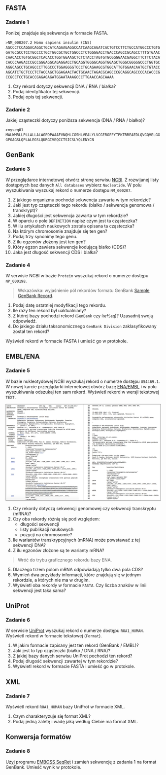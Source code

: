## FASTA

### Zadanie 1
Poniżej znajduje się sekwencja w formacie FASTA.

```
>NM_000207.2 Homo sapiens insulin (INS)
AGCCCTCCAGGACAGGCTGCATCAGAAGAGGCCATCAAGCAGATCACTGTCCTTCTGCCATGGCCCTGTG
GATGCGCCTCCTGCCCCTGCTGGCGCTGCTGGCCCTCTGGGGACCTGACCCAGCCGCAGCCTTTGTGAAC
CAACACCTGTGCGGCTCACACCTGGTGGAAGCTCTCTACCTAGTGTGCGGGGAACGAGGCTTCTTCTACA
CACCCAAGACCCGCCGGGAGGCAGAGGACCTGCAGGTGGGGCAGGTGGAGCTGGGCGGGGGCCCTGGTGC
AGGCAGCCTGCAGCCCTTGGCCCTGGAGGGGTCCCTGCAGAAGCGTGGCATTGTGGAACAATGCTGTACC
AGCATCTGCTCCCTCTACCAGCTGGAGAACTACTGCAACTAGACGCAGCCCGCAGGCAGCCCCACACCCG
CCGCCTCCTGCACCGAGAGAGATGGAATAAAGCCCTTGAACCAGCAAAA
```

1. Czy rekord dotyczy sekwencji DNA / RNA / białka?
2. Podaj identyfikator tej sekwencji.
3. Podaj opis tej sekwencji.


### Zadanie 2
Jakiej cząsteczki dotyczy poniższa sekwencja (DNA / RNA / białko)?

```
>myseq01
MALWMRLLPLLALLALWGPDPAAAFVNQHLCGSHLVEALYLVCGERGFFYTPKTRREAEDLQVGQVELGG
GPGAGSLQPLALEGSLQKRGIVEQCCTSICSLYQLENYCN
```


## GenBank

### Zadanie 3
W przeglądarce internetowej otwórz stronę serwisu [NCBI](https://www.ncbi.nlm.nih.gov). Z rozwijanej listy dostępnych baz danych `All databases` wybierz `Nucleotide`. W polu wyszukiwania wyszukaj rekord o numerze dostępu `NM_000207`.

1. Z jakiego organizmu pochodzi sekwencja zawarta w tym rekordzie?
2. Jaki jest typ cząsteczki tego rekordu (białko / sekwencja genomowa / transkrypt)?
3. Jakiej długości jest sekwencja zawarta w tym rekordzie?
4. W oparciu o pole `DEFINITION` napisz czym jest ta cząsteczka?
5. W ilu artykułach naukowych została opisana ta cząsteczka?
6. Na którym chromosomie znajduje się ten gen?
7. Podaj trzy synonimy tego genu.
8. Z ilu egzonów złożony jest ten gen?
9. Który egzon zawiera sekwencje kodującą białko (CDS)?
10. Jaka jest długość sekwencji CDS i białka?


### Zadanie 4
W serwisie NCBI w bazie `Protein` wyszukaj rekord o numerze dostępu `NP_000198`.

> Wskazówka: wyjaśnienie pól rekordów formatu GenBank <a target="_blank" href="http://www.ncbi.nlm.nih.gov/Sitemap/samplerecord.html">Sample GenBank Record</a>.

1. Podaj datę ostatniej modyfikacji tego rekordu.
2. Ile razy ten rekord był uaktualniany?
3. Z której bazy pochodzi rekord (`GenBank` czy `RefSeq`)? Uzasadnij swoją odpowiedź.
4. Do jakiego działu taksonomicznego `GenBank Division` zaklasyfikowany został ten rekord?

Wyświetl rekord w formacie FASTA i umieść go w protokole.


## EMBL/ENA

### Zadanie 5 
W bazie nukleotydowej NCBI wyszukaj rekord o numerze dostępu `U54469.1`. W nowej karcie przeglądarki internetowej otwórz bazę [ENA/EMBL](http://www.ebi.ac.uk/ena) i w polu wyszukiwania odszukaj ten sam rekord. Wyświetl rekord w wersji tekstowej `TEXT`.

<img src="./images/genbank_embl.jpg" alt="genbank_embl"/>

1. Czy rekordy dotyczą sekwencji genomowej czy sekwencji transkryptu (mRNA)?
2. Czy oba rekordy różnią się pod względem: 
   * długości sekwencji
   * listy publikacji naukowych
   * pozycji na chromosomie?
3. Ile wariantów transkrypcyjnych (mRNA) może powstawać z tej sekwencji DNA?
4. Z ilu egzonów złożone są te warianty mRNA?
> Wróć do trybu graficznego rekordu bazy ENA.
5. Dlaczego trzem polom mRNA odpowiadają tylko dwa pola CDS?
6. Wymień dwa przykłady informacji, które znajdują się w jednym rekordzie, a których nie ma w drugim.
7. Wyświetl oba rekordy w formacie `FASTA`. Czy liczba znaków w linii sekwencji jest taka sama?

## UniProt

### Zadanie 6
W serwisie [UniProt](http://www.uniprot.org") wyszukaj rekord o numerze dostępu `ROA1_HUMAN`. Wyświetl rekord w formacie tekstowej (`Format`).

1. W jakim formacie zapisany jest ten rekord (GenBank / EMBL)?
2. Jaki jest to typ cząsteczki (białko / DNA / RNA)?
3. Z jakiej bazy danych serwisu UniProt pochodzi ten rekord?
4. Podaj długość sekwencji zawartej w tym rekordzie?
5. Wyświetl rekord w formacie FASTA i umieść go w protokole.


## XML

### Zadanie 7
Wyświetl rekord `ROA1_HUMAN` bazy UniProt w formacie XML.

1. Czym charakteryzuje się format XML?
2. Podaj jedną zaletę i wadę jaką według Ciebie ma format XML.



## Konwersja formatów

### Zadanie 8
Użyj programu <a target="_blank" href="https://www.ebi.ac.uk/Tools/sfc/emboss_seqret/">EMBOSS SeqRet</a> i zamień sekwencję z zadania 1 na format GenBank. Umieść wynik w protokole.



